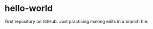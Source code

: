 hello-world
===========

First repository on GitHub.  Just practicing making edits in a branch file.
